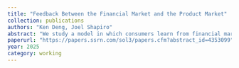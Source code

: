 ```yaml
---
title: "Feedback Between the Financial Market and the Product Market"
collection: publications
authors: "Ken Deng, Joel Shapiro"
abstract: "We study a model in which consumers learn from financial markets. Consumer learning creates a feedback effect; speculators trade on information about firm profitability, while consumers - who drive profitability - react to market information. The firm's pricing decision determines how informative the market becomes: high prices attract only high-valuation consumers, making speculator information about consumer valuations profitable; low prices induce all consumers to purchase, eliminating uncertainty and making speculator information worthless. Financial markets increase expected firm profits and can incentivize higher product quality. However, consumers may not benefit from financial market information, as it enables firms to extract consumer surplus."
paperurl: "https://papers.ssrn.com/sol3/papers.cfm?abstract_id=4353099"
year: 2025
category: working
---
```


